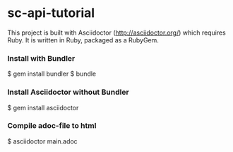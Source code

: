 # sc-api-tutorial

This project is built with Asciidoctor (http://asciidoctor.org/) which requires Ruby. It is written in Ruby, packaged as a RubyGem.

### Install with Bundler
  $ gem install bundler
  $ bundle

### Install Asciidoctor without Bundler
  $ gem install asciidoctor

### Compile adoc-file to html
  $ asciidoctor main.adoc

  
